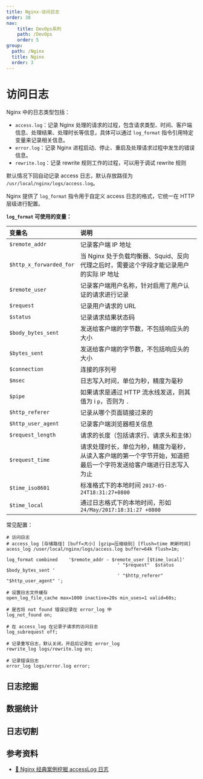 ```yaml
---
title: Nginx-访问日志
order: 38
nav:
    title: DevOps系列
    path: /DevOps
    order: 5
group:
  path: /Nginx
  title: Nginx
  order: 3
---
```



# 访问日志

Nginx 中的日志类型包括：

- `access.log`：记录 Nginx 处理的请求的过程，包含请求类型、时间、客户端信息、处理结果、处理时长等信息，具体可以通过 `log_format` 指令引用特定变量来记录相关信息。
- `error.log`：记录 Nginx 进程启动、停止、重启及处理请求过程中发生的错误信息。
- `rewrite.log`：记录 rewrite 规则工作的过程，可以用于调试 rewrite 规则

默认情况下回自动记录 access 日志，默认存放路径为 `/usr/local/nginx/logs/access.log`。

Nginx 提供了 `log_format` 指令用于自定义 access 日志的格式，它统一在 HTTP 层级进行配置。

**`log_format` 可使用的变量：**

| 变量名                  | 说明                                                                                                             |
| :---------------------- | :--------------------------------------------------------------------------------------------------------------- |
| `$remote_addr`          | 记录客户端 IP 地址                                                                                               |
| `$http_x_forwarded_for` | 当 Nginx 处于负载均衡器、Squid、反向代理之后时，需要这个字段才能记录用户的实际 IP 地址                           |
| `$remote_user`          | 记录客户端用户名称，针对启用了用户认证的请求进行记录                                                             |
| `$request`              | 记录用户请求的 URL                                                                                               |
| `$status`               | 记录请求结果状态码                                                                                               |
| `$body_bytes_sent`      | 发送给客户端的字节数，不包括响应头的大小                                                                         |
| `$bytes_sent`           | 发送给客户端的字节数，不包括响应头的大小                                                                         |
| `$connection`           | 连接的序列号                                                                                                     |
| `$msec`                 | 日志写入时间，单位为秒，精度为毫秒                                                                               |
| `$pipe`                 | 如果请求是通过 HTTP 流水线发送，则其值为 i `p`，否则为 `.`                                                       |
| `$http_referer`         | 记录从哪个页面链接过来的                                                                                         |
| `$http_user_agent`      | 记录客户端浏览器相关信息                                                                                         |
| `$request_length`       | 请求的长度（包括请求行、请求头和主体）                                                                           |
| `$request_time`         | 请求处理时长，单位为秒，精度为毫秒，从读入客户端的第一个字节开始，知道把最后一个字符发送给客户端进行日志写入为止 |
| `$time_iso8601`         | 标准格式下的本地时间 `2017-05-24T18:31:27+0800`                                                                  |
| `$time_local`           | 通过日志格式下的本地时间，形如 `24/May/2017:18:31:27 +0800`                                                      |

常见配置：

```nginx
# 访问日志
# access_log [存储路径] [buff=大小] [gzip=压缩级别] [flush=time 刷新时间]
acess_log /user/local/nginx/logs/access.log buffer=64k flush=1m;

log_format combined    '$remote_addr - $remote_user [$time_local]'
                                         ' "$request"  $status   $body_bytes_sent '
                                         ' "$http_referer"    "$http_user_agent" ';

# 设置日志文件缓存
open_log_file_cache max=1000 inactive=20s min_uses=1 valid=60s;

# 是否将 not found 错误记录在 error_log 中
log_not_found on;

# 在 access_log 在记录子请求的访问日志
log_subrequest off;

# 记录重写日志，默认关闭，开启后记录在 error_log
rewrite_log logs/rewrite.log on;

# 记录错误日志
error_log logs/error.log error;
```

## 日志挖掘

## 数据统计

## 日志切割

## 参考资料

- [📝 Nginx 经典案例挖掘 accessLog 日志](https://wylong.top/nginx/06-nginx%E7%BB%8F%E5%85%B8%E6%A1%88%E4%BE%8B%E6%8C%96%E6%8E%98accessLog%E6%97%A5%E5%BF%97.html)
